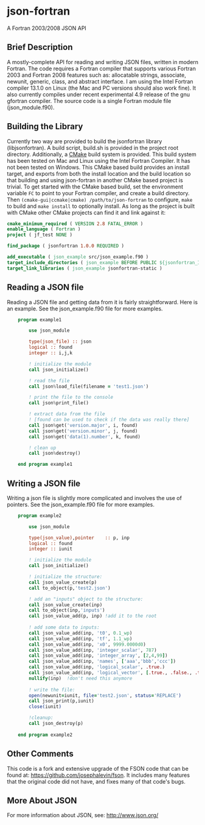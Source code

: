 json-fortran
============

A Fortran 2003/2008 JSON API

Brief Description
---------------

A mostly-complete API for reading and writing JSON files, written in modern Fortran.  The code requires a Fortran compiler that supports various Fortran 2003 and Fortran 2008 features such as: allocatable strings, associate, newunit, generic, class, and abstract interface.  I am using the Intel Fortran compiler 13.1.0 on Linux (the Mac and PC versions should also work fine).  It also currently compiles under recent experimental 4.9 release of the gnu gfortran compiler.  The source code is a single Fortran module file (json_module.f90).

Building the Library
--------------------
Currently two way are provided to build the jsonfortran library (libjsonfortran). A build script, build.sh is provided in the project root directory. Additionally, a [CMake](www.cmake.org) build system is provided. This build system has been tested on Mac and Linux using the Intel Fortran Compiler. It has not been tested on Windows. This CMake based build provides an install target, and exports from both the install location and the build location so that building and using json-fortran in another CMake based project is trivial. To get started with the CMake based build, set the environment variable `FC` to point to your Fortran compiler, and create a build directory. Then `(cmake-gui|ccmake|cmake) /path/to/json-fortran` to configure, `make` to build and `make install` to optionally install. As long as the project is built with CMake other CMake projects can find it and link against it:

```CMake
cmake_minimum_required ( VERSION 2.8 FATAL_ERROR )
enable_language ( Fortran )
project ( jf_test NONE )

find_package ( jsonfortran 1.0.0 REQUIRED )

add_executable ( json_example src/json_example.f90 )
target_include_directories ( json_example BEFORE PUBLIC ${jsonfortran_INCLUDE_DIRS} )
target_link_libraries ( json_example jsonfortran-static )
```

Reading a JSON file
---------------

Reading a JSON file and getting data from it is fairly straightforward.  Here is an example.  See the json_example.f90 file for more examples.
```fortran
    program example1

        use json_module

        type(json_file) :: json
        logical :: found
        integer :: i,j,k

        ! initialize the module
        call json_initialize()

        ! read the file
        call json%load_file(filename = 'test1.json')

        ! print the file to the console
        call json%print_file()

        ! extract data from the file
        ! [found can be used to check if the data was really there]
        call json%get('version.major', i, found)
        call json%get('version.minor', j, found)
        call json%get('data(1).number', k, found)

        ! clean up
        call json%destroy()

    end program example1
```

Writing a JSON file
---------------

Writing a json file is slightly more complicated and involves the use of pointers.  See the json_example.f90 file for more examples.
```fortran
    program example2

        use json_module

        type(json_value),pointer	:: p, inp
        logical :: found
        integer :: iunit

        ! initialize the module
        call json_initialize()

        ! initialize the structure:
        call json_value_create(p)
        call to_object(p,'test2.json')

        ! add an "inputs" object to the structure:
        call json_value_create(inp)
        call to_object(inp,'inputs')
        call json_value_add(p, inp) !add it to the root
    
        ! add some data to inputs:
        call json_value_add(inp, 't0', 0.1_wp)
        call json_value_add(inp, 'tf', 1.1_wp)
        call json_value_add(inp, 'x0', 9999.0000d0)
        call json_value_add(inp, 'integer_scalar', 787)
        call json_value_add(inp, 'integer_array', [2,4,99])
        call json_value_add(inp, 'names', ['aaa','bbb','ccc'])
        call json_value_add(inp, 'logical_scalar', .true.)
        call json_value_add(inp, 'logical_vector', [.true., .false., .true.])
        nullify(inp)  !don't need this anymore
      	
        ! write the file:
        open(newunit=iunit, file='test2.json', status='REPLACE')
        call json_print(p,iunit)
        close(iunit)

        !cleanup:
        call json_destroy(p)
    
    end program example2
```
Other Comments
---------------

This code is a fork and extensive upgrade of the FSON code that can be found at: <https://github.com/josephalevin/fson>.  It includes many features that the original code did not have, and fixes many of that code's bugs.

More About JSON
------------
For more information about JSON, see: <http://www.json.org/> 
